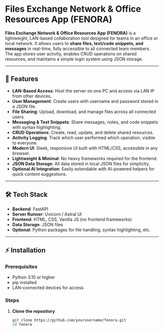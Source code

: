 # Files Exchange Network & Office Resources App (FENORA)

**Files Exchange Network & Office Resources App (FENORA)** is a lightweight, LAN-based collaboration tool designed for teams in an office or local network. It allows users to **share files, text/code snippets, and messages** in real-time, fully accessible to all connected team members. The app stores user activity, enables CRUD operations on shared resources, and maintains a simple login system using JSON storage.

---

## 🌟 Features

- **LAN-Based Access**: Host the server on one PC and access via LAN IP from other devices.
- **User Management**: Create users with username and password stored in a JSON file.
- **File Sharing**: Upload, download, and manage files across all connected users.
- **Messaging & Text Snippets**: Share messages, notes, and code snippets with syntax highlighting.
- **CRUD Operations**: Create, read, update, and delete shared resources.
- **Activity Logging**: Track which user performed which operation, visible to everyone.
- **Modern UI**: Sleek, responsive UI built with HTML/CSS, accessible in any browser.
- **Lightweight & Minimal**: No heavy frameworks required for the frontend.
- **JSON Data Storage**: All data stored in local JSON files for simplicity.
- **Optional AI Integration**: Easily extendable with AI-powered helpers for quick content suggestions.

---

## 🛠 Tech Stack

- **Backend**: FastAPI  
- **Server Runner**: Uvicorn / Astral UI  
- **Frontend**: HTML, CSS, Vanilla JS (no frontend frameworks)  
- **Data Storage**: JSON files  
- **Optional**: Python packages for file handling, syntax highlighting, etc.  

---

## ⚡ Installation

### Prerequisites
- Python 3.10 or higher
- pip installed
- LAN-connected devices for access

### Steps
1. **Clone the repository**
   ```bash
   git clone https://github.com/yourusername/fenora.git
   cd fenora
